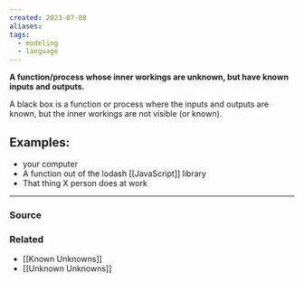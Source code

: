 ```yaml
---
created: 2023-07-08
aliases: 
tags:
  - modeling
  - language
---
```

**A function/process whose inner workings are unknown, but have known inputs and outputs.**

A black box is a function or process where the inputs and outputs are known, but the inner workings are not visible (or known). 

## Examples:

- your computer
- A function out of the lodash [[JavaScript]] library
- That thing X person does at work

---

### Source

### Related
- [[Known Unknowns]] 
- [[Unknown Unknowns]]